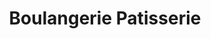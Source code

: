 ---
title: "Boulangerie Patisserie"
url: /luche-pringe/boulangerie-patisserie-rue-pasteur/
shop: boulangerie
---